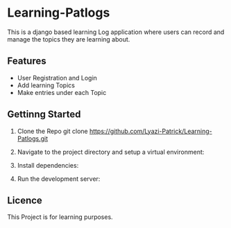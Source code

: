 # Learning-Patlogs

This is a django based learning Log application where users can record and manage the topics they are learning about.

## Features

- User Registration and Login
- Add learning Topics
- Make entries under each Topic

## Gettinng Started

1. Clone the Repo
   git clone https://github.com/Lyazi-Patrick/Learning-Patlogs.git

2. Navigate to the project directory and setup a virtual environment:
3. Install dependencies:
4. Run the development server:

## Licence

This Project is for learning purposes.

